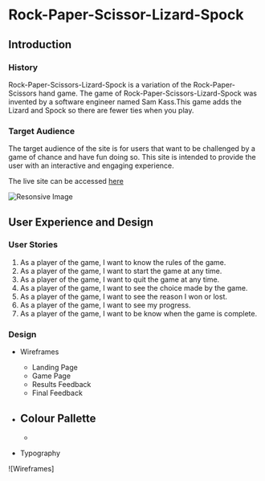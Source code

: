 # Rock-Paper-Scissor-Lizard-Spock

## Introduction

### History

Rock-Paper-Scissors-Lizard-Spock is a variation of the Rock-Paper-Scissors hand game. The game of Rock-Paper-Scissors-Lizard-Spock was invented by a software engineer named Sam Kass.This game adds the Lizard and Spock so there are fewer ties when you play.

### Target Audience

The target audience of the site is for users that want to be challenged by a game of chance and have fun doing so. This site is intended to provide the user with an interactive and engaging experience.

The live site can be accessed [here](https://ashraafa.github.io/computerised-hand-game/)

![Resonsive Image]()

## User Experience and Design

### User Stories
   1. As a player of the game, I want to know the rules of the game.
   2. As a player of the game, I want to start the game at any time.
   3. As a player of the game, I want to quit the game at any time.
   4. As a player of the game, I want to see the choice made by the game.
   5. As a player of the game, I want to see the reason I won or lost.
   6. As a player of the game, I want to see my progress.
   7. As a player of the game, I want to be know when the game is complete.

### Design
* Wireframes
  - Landing Page
  - Game Page
  - Results Feedback
  - Final Feedback

* Colour Pallette
  - 
  -

* Typography



![Wireframes]







